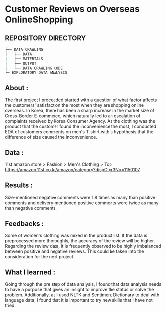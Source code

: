 # Customer Reviews on Overseas OnlineShopping

## REPOSITORY DIRECTORY

```bash
├── DATA CRAWLING
|   ├── DATA
|   ├── MATERIALS
|   ├── OUTPUT
|   └── DATA CRAWLING CODE
└─ EXPLORATORY DATA ANALYSIS

```


## About :
The first project I proceeded started with a question of what factor affects the customers' satisfaction the most when they are shopping online overseas. In Korea, there has been a sharp increase in the market size of Cross-Border E-commerce, which naturally led to an escalation of complaints received by Korea Consumer Agency. As the clothing was the product that the customer found the inconvenience the most, I conducted EDA of customers comments on men's T-shirt with a hypothesis that the difference of size caused the inconvenience.

## Data :
11st amazon store > Fashion > Men's Clothing > Top
https://amazon.11st.co.kr/amazon/category?dispCtgr3No=1150107

## Results :
Size-mentioned negative comments were 1.8 times as many than positive comments and delivery-mentioned positive comments were twice as many than negative comments.

## Feedbacks :
Some of women's clothing was mixed in the product list. If the data is preprocessed more thoroughly, the accuracy of the review will be higher. Regarding the review data, it is frequently observed to be highly imbalanced between positive and negative reviews. This could be taken into the consideration for the next project.

## What I learned :
Going through the pre step of data analysis, I found that data analysis needs to have a purpose that gives an insight to improve the status or solve the problem. Additionally, as I used NLTK and Sentiment Dictionary to deal with language data, I found that it is important to try new skills that I have not tried.
